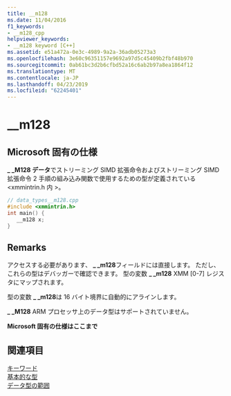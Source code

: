 ```yaml
---
title: __m128
ms.date: 11/04/2016
f1_keywords:
- __m128_cpp
helpviewer_keywords:
- __m128 keyword [C++]
ms.assetid: e51a472a-0e3c-4989-9a2a-36adb05273a3
ms.openlocfilehash: 3e60c96351157e9692a97d5c45409b2fbf48b970
ms.sourcegitcommit: 0ab61bc3d2b6cfbd52a16c6ab2b97a8ea1864f12
ms.translationtype: MT
ms.contentlocale: ja-JP
ms.lasthandoff: 04/23/2019
ms.locfileid: "62245401"
---
```

# <a name="m128"></a>__m128

## <a name="microsoft-specific"></a>Microsoft 固有の仕様

**_ _M128 データ**でストリーミング SIMD 拡張命令およびストリーミング SIMD 拡張命令 2 手順の組み込み関数で使用するための型が定義されている\<xmmintrin.h 内 >。

```cpp
// data_types__m128.cpp
#include <xmmintrin.h>
int main() {
   __m128 x;
}
```

## <a name="remarks"></a>Remarks

アクセスする必要があります、 **_ _m128**フィールドには直接します。 ただし、これらの型はデバッガーで確認できます。 型の変数 **_ _m128** XMM [0-7] レジスタにマップされます。

型の変数 **_ _m128**は 16 バイト境界に自動的にアラインします。

**_ _M128** ARM プロセッサ上のデータ型はサポートされていません。

**Microsoft 固有の仕様はここまで**

## <a name="see-also"></a>関連項目

[キーワード](../cpp/keywords-cpp.md)<br/>
[基本的な型](../cpp/fundamental-types-cpp.md)<br/>
[データ型の範囲](../cpp/data-type-ranges.md)